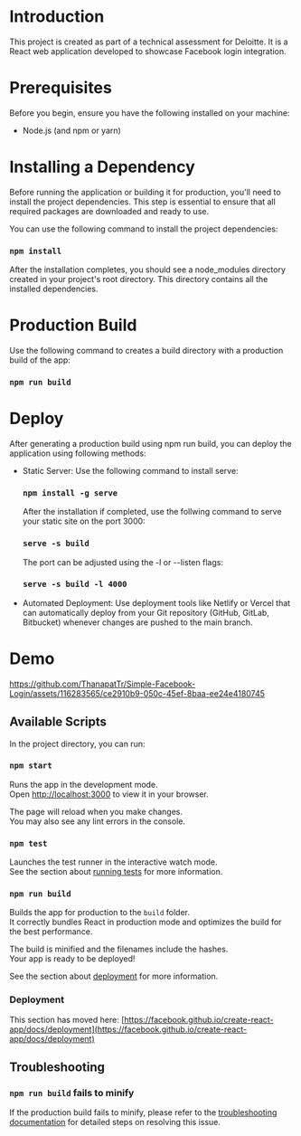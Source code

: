 # Introduction
This project is created as part of a technical assessment for Deloitte. It is a React web application developed to showcase Facebook login integration.

# Prerequisites
Before you begin, ensure you have the following installed on your machine:
- Node.js (and npm or yarn)

# Installing a Dependency
Before running the application or building it for production, you'll need to install the project dependencies. This step is essential to ensure that all required packages are downloaded and ready to use.

You can use the following command to install the project dependencies:

### `npm install`

After the installation completes, you should see a node_modules directory created in your project's root directory. This directory contains all the installed dependencies.

# Production Build
Use the following command to creates a build directory with a production build of the app:

### `npm run build`

# Deploy
After generating a production build using npm run build, you can deploy the application using following methods:

- Static Server:
  Use the following command to install serve:
  
  ### `npm install -g serve`

  After the installation if completed, use the follwing command to serve your static site on the port 3000:

  ### `serve -s build`

  The port can be adjusted using the -l or --listen flags:

   ### `serve -s build -l 4000`
  
- Automated Deployment:
  Use deployment tools like Netlify or Vercel that can automatically deploy from your Git repository (GitHub, GitLab, Bitbucket) whenever changes are pushed to the main branch.

# Demo

https://github.com/ThanapatTr/Simple-Facebook-Login/assets/116283565/ce2910b9-050c-45ef-8baa-ee24e4180745


## Available Scripts

In the project directory, you can run:

### `npm start`

Runs the app in the development mode.\
Open [http://localhost:3000](http://localhost:3000) to view it in your browser.

The page will reload when you make changes.\
You may also see any lint errors in the console.

### `npm test`

Launches the test runner in the interactive watch mode.\
See the section about [running tests](https://facebook.github.io/create-react-app/docs/running-tests) for more information.

### `npm run build`

Builds the app for production to the `build` folder.\
It correctly bundles React in production mode and optimizes the build for the best performance.

The build is minified and the filenames include the hashes.\
Your app is ready to be deployed!

See the section about [deployment](https://facebook.github.io/create-react-app/docs/deployment) for more information.

### Deployment

This section has moved here: [https://facebook.github.io/create-react-app/docs/deployment](https://facebook.github.io/create-react-app/docs/deployment)

## Troubleshooting

### `npm run build` fails to minify

If the production build fails to minify, please refer to the [troubleshooting documentation](https://facebook.github.io/create-react-app/docs/troubleshooting#npm-run-build-fails-to-minify) for detailed steps on resolving this issue.
